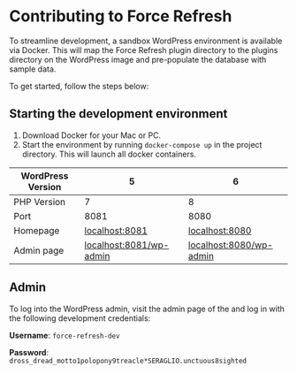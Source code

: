 # Contributing to Force Refresh

To streamline development, a sandbox WordPress environment is available via Docker. This will map the Force Refresh plugin directory to the plugins directory on the WordPress image and pre-populate the database with sample data.

To get started, follow the steps below:

## Starting the development environment

1. Download Docker for your Mac or PC.
2. Start the environment by running `docker-compose up` in the project directory. This will launch all docker containers.

| WordPress Version  | 5  | 6 |
|---|---|---|
| PHP Version  | 7  | 8 |
| Port  | 8081  | 8080 |
| Homepage  | [localhost:8081](http://localhost:8081)  | [localhost:8080](http://localhost:8080) |
| Admin page  | [localhost:8081/wp-admin](http://localhost:8081/wp-admin)  | [localhost:8080/wp-admin](http://localhost:8080/wp-admin) |


## Admin

To log into the WordPress admin, visit the admin page of the  and log in with the following development credentials:

**Username**: `force-refresh-dev`

**Password**: `dross_dread_motto1polopony9treacle*SERAGLIO.unctuous8sighted`

[Docker]: www.docker.com
